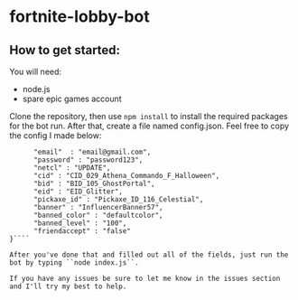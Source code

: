 # fortnite-lobby-bot

## How to get started:

You will need:
* node.js
* spare epic games account

Clone the repository, then use ``npm install`` to install the required packages for the bot run. After that, create a file named config.json. Feel free to copy the config I made below:

```{
      "email"  : "email@gmail.com",
      "password" : "password123",
      "netcl" : "UPDATE",
      "cid" : "CID_029_Athena_Commando_F_Halloween",
      "bid" : "BID_105_GhostPortal",
      "eid" : "EID_Glitter",
      "pickaxe_id" : "Pickaxe_ID_116_Celestial",
      "banner" : "InfluencerBanner57",
      "banned_color" : "defaultcolor",
      "banned_level" : "100",
      "friendaccept" : "false"
}````

After you've done that and filled out all of the fields, just run the bot by typing ``node index.js``.

If you have any issues be sure to let me know in the issues section and I'll try my best to help.
    
